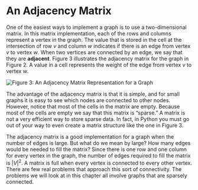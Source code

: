 An Adjacency Matrix
===================

One of the easiest ways to implement a graph is to use a two-dimensional
matrix. In this matrix implementation, each of the rows and columns
represent a vertex in the graph. The value that is stored in the cell at
the intersection of row $v$ and column $w$ indicates if there is an edge
from vertex $v$ to vertex $w$. When two vertices are connected by an
edge, we say that they are **adjacent**. Figure 3
illustrates the adjacency matrix for the graph in
Figure 2. A value in a cell represents the weight
of the edge from vertex $v$ to vertex $w$.

![Figure 3: An Adjacency Matrix Representation for a
Graph](figures/adjMat.png)

The advantage of the adjacency matrix is that it is simple, and for
small graphs it is easy to see which nodes are connected to other nodes.
However, notice that most of the cells in the matrix are empty. Because
most of the cells are empty we say that this matrix is “sparse.” A
matrix is not a very efficient way to store sparse data. In fact, in
Python you must go out of your way to even create a matrix structure
like the one in Figure 3.

The adjacency matrix is a good implementation for a graph when the
number of edges is large. But what do we mean by large? How many edges
would be needed to fill the matrix? Since there is one row and one
column for every vertex in the graph, the number of edges required to
fill the matrix is $|V|^2$. A matrix is full when every vertex is
connected to every other vertex. There are few real problems that
approach this sort of connectivity. The problems we will look at in this
chapter all involve graphs that are sparsely connected.
